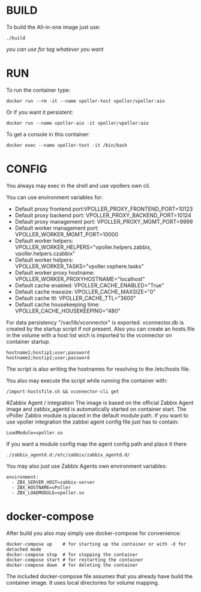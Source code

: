 # BUILD
To build the All-in-one image just use:
~~~~
./build
~~~~
_you can use for tag whatever you want_

# RUN
To run the container type:
~~~~
docker run --rm -it --name vpoller-test vpoller/vpoller:aio
~~~~

Or if you want it persistent:
~~~~
docker run --name vpoller-aio -it vpoller/vpoller:aio
~~~~

To get a console in this container:
~~~~
docker exec --name vpoller-test -it /bin/bash
~~~~

# CONFIG
You always may exec in the shell and use vpollers own cli.

You can use environment variables for:
- Default proxy frontend port:VPOLLER_PROXY_FRONTEND_PORT=10123
- Default proxy backend port: VPOLLER_PROXY_BACKEND_PORT=10124
- Default proxy management port: VPOLLER_PROXY_MGMT_PORT=9999
- Default worker management port: VPOLLER_WORKER_MGMT_PORT=10000
- Default worker helpers: VPOLLER_WORKER_HELPERS="vpoller.helpers.zabbix, vpoller.helpers.czabbix"
- Default worker helpers: VPOLLER_WORKER_TASKS="vpoller.vsphere.tasks"
- Default worker proxy hostname: VPOLLER_WORKER_PROXYHOSTNAME="localhost"
- Default cache enabled: VPOLLER_CACHE_ENABLED="True"
- Default cache maxsize: VPOLLER_CACHE_MAXSIZE="0"
- Default cache ttl: VPOLLER_CACHE_TTL="3600"
- Default cache housekeeping time: VPOLLER_CACHE_HOUSEKEEPING="480"

For data persistency "/var/lib/vconnector" is exported. vconnector.db is created by the startup script if not present.
Also you can create an hosts.file in the volume with a host list wich is imported to the vconnector on container startup.
~~~~
hostname1;hostip1;user;password
hostname2;hostip2;user;password
~~~~
The script is also writing the hostnames for resolving to the /etc/hosts file.

You also may execute the script while running the container with:
~~~~
/import-hostsfile.sh && vconnector-cli get
~~~~

#Zabbix Agent / integration
The image is based on the official Zabbix Agent image and zabbix_agentd is automatically started on container start.
The vPoller Zabbix module is placed in the default module path.
If you want to use vpoller integration the zabbxi agent config file just has to contain:
~~~~
LoadModule=vpoller.so
~~~~

If you want a module config map the agent config path and place it there
~~~~
./zabbix_agentd.d:/etc/zabbix/zabbix_agentd.d/
~~~~

You may also just use Zabbix Agents own environment variables:
~~~~
environment:
  - ZBX_SERVER_HOST=zabbix-server
  - ZBX_HOSTNAME=vPoller
  - ZBX_LOADMODULE=vpoller.so
~~~~

# docker-compose
After build you also may simply use docker-compose for convenience:
~~~~
docker-compose up    # for starting up the container or with -d for detached mode
docker-compose stop  # for stopping the container
docker-compose start # for restarting the container
docker-compose down  # for deleting the container
~~~~

The included docker-compose file assumes that you already have build the container image. It uses local directories for volume mapping.

